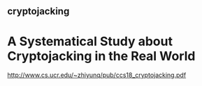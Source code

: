 ## cryptojacking
# A Systematical Study about Cryptojacking in the Real World
http://www.cs.ucr.edu/~zhiyunq/pub/ccs18_cryptojacking.pdf  

#
